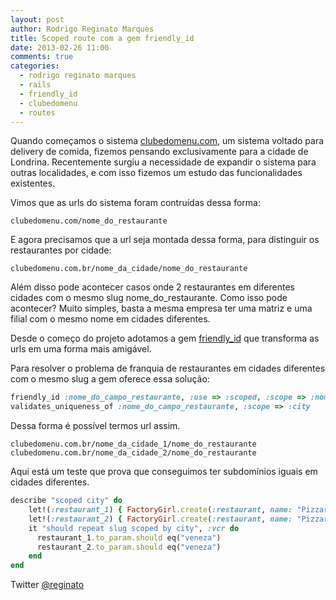 ```yaml
---
layout: post
author: Rodrigo Reginato Marques
title: Scoped route com a gem friendly_id
date: 2013-02-26 11:00
comments: true
categories:
  - rodrigo reginato marques
  - rails
  - friendly_id
  - clubedomenu
  - routes
---
```


Quando começamos o sistema [clubedomenu.com](http://clubedomenu.com), um sistema voltado para delivery de comida, fizemos pensando exclusivamente para a cidade de Londrina. Recentemente surgiu a necessidade de expandir o sistema para outras localidades, e com isso
fizemos um estudo das funcionalidades existentes.
<!-- more -->

Vimos que as urls do sistema foram contruídas dessa forma:

```
clubedomenu.com/nome_do_restaurante
```

E agora precisamos que a url seja montada dessa forma, para distinguir os restaurantes por cidade:

```
clubedomenu.com.br/nome_da_cidade/nome_do_restaurante
```

Além disso pode acontecer casos onde 2 restaurantes em diferentes cidades com o mesmo slug nome_do_restaurante. Como isso pode acontecer? Muito simples, basta a mesma empresa ter uma matriz e uma filial com o mesmo nome em cidades diferentes.

Desde o começo do projeto adotamos a gem [friendly_id](https://github.com/norman/friendly_id) que transforma as urls em uma forma mais amigável.

Para resolver o problema de franquia de restaurantes em cidades diferentes com o mesmo slug a gem oferece essa solução:

```ruby
friendly_id :nome_do_campo_restaurante, :use => :scoped, :scope => :nome_do_campo_cidade.
validates_uniqueness_of :nome_do_campo_restaurante, :scope => :city
```

Dessa forma é possível termos url assim.

```
clubedomenu.com.br/nome_da_cidade_1/nome_do_restaurante
clubedomenu.com.br/nome_da_cidade_2/nome_do_restaurante
```

Aqui está um teste que prova que conseguimos ter subdomínios iguais em cidades diferentes.

```ruby
describe "scoped city" do
    let!(:restaurant_1) { FactoryGirl.create(:restaurant, name: "Pizzaria Boa", city: "Maringa", subdomain: "veneza") }
    let!(:restaurant_2) { FactoryGirl.create(:restaurant, name: "Pizzaria Boa", city: "Londrina", subdomain: "veneza") }
    it "should repeat slug scoped by city", :vcr do
      restaurant_1.to_param.should eq("veneza")
      restaurant_2.to_param.should eq("veneza")
    end
end
```

Twitter [@reginato](http://twitter.com/reginato)